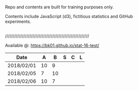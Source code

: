 Repo and contents are built for training purposes only. 

Contents include JavaScript (d3), fictitious statistics and GitHub experiments.


<br>///////////////////////////////////////////////////////


Available @: https://bk01.github.io/stat-16-test/

| Date | A | B | S | C | L |
| ------------- | ------------- | ------------- | ------------- | ------------- | ------------- |
| 2018/02/01 | 10  | 9  | | | |
| 2018/02/05 | 7  | 10 | | | |
| 2018/02/06 | 10  | 7 | | | |
